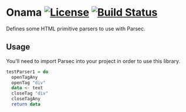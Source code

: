 # Onama [![License](https://img.shields.io/badge/license-BSD--3-ff69b4.svg)](https://github.com/williamyaoh/onama/blob/master/LICENSE) [![Build Status](https://travis-ci.org/williamyaoh/onama.svg?branch=master)](https://travis-ci.org/williamyaoh/onama)

Defines some HTML primitive parsers to use with Parsec.

## Usage

You'll need to import Parsec into your project in order to use this library.

```haskell
testParser1 = do
  openTagAny
  openTag "div"
  data <- text
  closeTag "div"
  closeTagAny
  return data
```
